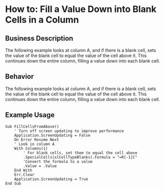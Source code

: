 # How to: Fill a Value Down into Blank Cells in a Column

## Business Description
The following example looks at column A, and if there is a blank cell, sets the value of the blank cell to equal the value of the cell above it. This continues down the entire column, filling a value down into each blank cell.

## Behavior
The following example looks at column A, and if there is a blank cell, sets the value of the blank cell to equal the value of the cell above it. This continues down the entire column, filling a value down into each blank cell.

## Example Usage
```vba
Sub FillCellsFromAbove()
    ' Turn off screen updating to improve performance
    Application.ScreenUpdating = False
    On Error Resume Next
    ' Look in column A
    With Columns(1)
        ' For blank cells, set them to equal the cell above
        .SpecialCells(xlCellTypeBlanks).Formula = "=R[-1]C"
        'Convert the formula to a value
        .Value = .Value
    End With
    Err.Clear
    Application.ScreenUpdating = True
End Sub
```